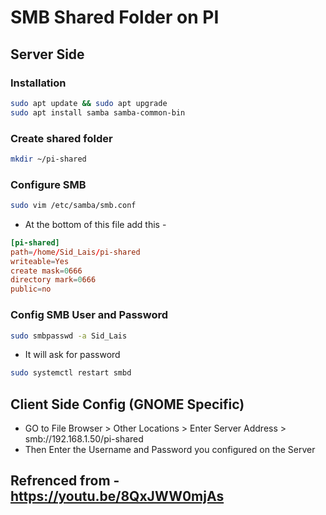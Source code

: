 # SMB Shared Folder on PI

## Server Side

### Installation

```zsh
sudo apt update && sudo apt upgrade
sudo apt install samba samba-common-bin
```

### Create shared folder

```zsh
mkdir ~/pi-shared
```

### Configure SMB

```zsh
sudo vim /etc/samba/smb.conf
```

- At the bottom of this file add this -

```conf
[pi-shared]
path=/home/Sid_Lais/pi-shared
writeable=Yes
create mask=0666
directory mark=0666
public=no
```

### Config SMB User and Password

```zsh
sudo smbpasswd -a Sid_Lais
```

- It will ask for password

```zsh
sudo systemctl restart smbd
```

## Client Side Config (GNOME Specific)

- GO to File Browser > Other Locations > Enter Server Address > smb://192.168.1.50/pi-shared
- Then Enter the Username and Password you configured on the Server


## Refrenced from - https://youtu.be/8QxJWW0mjAs
